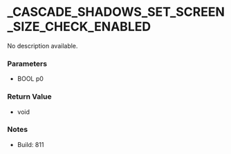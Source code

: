 # _CASCADE_SHADOWS_SET_SCREEN_SIZE_CHECK_ENABLED

No description available.

### Parameters
* BOOL p0

### Return Value
* void

### Notes
* Build: 811

